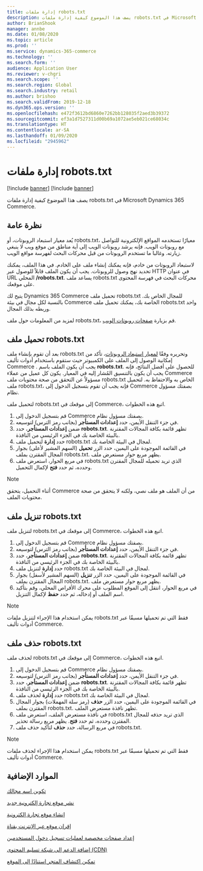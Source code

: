 ```yaml
---
title: إدارة ملفات robots.txt
description: يصف هذا الموضوع كيفية إدارة ملفات robots.txt في Microsoft Dynamics 365 Commerce.
author: BrianShook
manager: annbe
ms.date: 01/08/2020
ms.topic: article
ms.prod: ''
ms.service: dynamics-365-commerce
ms.technology: ''
ms.search.form: ''
audience: Application User
ms.reviewer: v-chgri
ms.search.scope: ''
ms.search.region: Global
ms.search.industry: retail
ms.author: brishoo
ms.search.validFrom: 2019-12-18
ms.dyn365.ops.version: ''
ms.openlocfilehash: e472f3612bd6860e7262bb128035f2aed3b39372
ms.sourcegitcommit: ef3a1d7527311d00b69a1072ae5eb021ce68034c
ms.translationtype: HT
ms.contentlocale: ar-SA
ms.lasthandoff: 01/09/2020
ms.locfileid: "2945962"
---
```

# <a name="manage-robotstxt-files"></a>إدارة ملفات robots.txt

[!include [banner](includes/preview-banner.md)]
[!include [banner](includes/banner.md)]

يصف هذا الموضوع كيفية إدارة ملفات robots.txt في Microsoft Dynamics 365 Commerce.

## <a name="overview"></a>نظرة عامة

يُعد معيار استبعاد الروبوتات، أو robots.txt، معيارًا تستخدمه المواقع الإلكترونية للتواصل مع روبوتات الويب. فإنه يرشد روبوتات الويب إلى أية مناطق من موقع ويب لا ينبغي زيارته. وغالبا ما تستخدم الروبوتات من قبل محركات البحث لفهرسة مواقع الويب.

لاستبعاد الروبوتات من خادم، فإنه يمكنك إنشاء ملف على الخادم. في هذا الملف، يمكنك تحديد نهج وصول للروبوتات. يجب أن يكون الملف قابلاً للوصول عبر HTTP في عنوان URL المحلي **/robots.txt**. يساعد ملف robots.txt محركات البحث في فهرسة المحتوى على موقعك.

يتيح لك Dynamics 365 Commerce تحميل ملف robots.txt للمجال الخاص بك. بالنسبة لكل مجال في بيئة Commerce الخاصة بك، يمكنك تحميل ملف robots.txt واحد وربطه بذلك المجال.

لمزيد من المعلومات حول ملف robots.txt، قم بزيارة [صفحات روبوتات الويب](https://www.robotstxt.org/).

## <a name="upload-a-robotstxt-file"></a>تحميل ملف robots.txt

بعد أن تقوم بإنشاء ملف robots.txt وتحريره وفقًا [لمعيار استبعاد الروبوتات](https://www.robotstxt.org/orig.html)، تأكد من إمكانية الوصول إلى الملف على الكمبيوتر حيث ستقوم باستخدام أدوات تأليف Commerce . يجب أن يكون الملف باسم **robots.txt**. للحصول على أفضل النتائج، فإنه يجب أن يكون بالتنسيق المُشار إليه في المعيار. يكون كل عميل من عملاء Commerce مسؤولاً عن التحقق من صحة محتويات ملف robots.txt الخاص به والاحتفاظ به. لتحميل ملف robots.txt، فإنه يجب أن تقوم بتسجيل الدخول إلى Commerce بصفتك مسؤول نظام.

لتحميل ملف robots.txt إلى موقعك في Commerce، اتبع هذه الخطوات.

1. قم بتسجيل الدخول إلى Commerce بصفتك مسؤول نظام.
2. في جزء التنقل الأيمن، حدد **إعدادات المستأجر** (بجانب رمز الترس) لتوسيعه.
3. ضمن **إعدادات المستأجر**، حدد **robots.txt**. تظهر قائمة بكافة المجالات المقترنة بالبيئة الخاصة بك في الجزء الرئيسي من النافذة.
4. حدد **إدارة** لتحميل ملف robots.txt لمجال في البيئة الخاصة بك.
5. في القائمة الموجودة على اليمين، حدد الزر **تحميل** (السهم المشير لأعلى) بجوار المجال المقترن بملف robots.txt. يظهر مربع حوار مستعرض ملف.
6. في مربع الحوار، استعرض ملف robots.txt الذي تريد تحميله للمجال المقترن وحدده، ثم حدد **فتح** لإكمال التحميل.

> [!NOTE] 
> أثناء التحميل، يتحقق Commerce من أن الملف هو ملف نصي، ولكنه لا يتحقق من صحة محتويات الملف.

## <a name="download-a-robotstxt-file"></a>تنزيل ملف robots.txt

لتنزيل ملف robots.txt إلى موقعك في Commerce، اتبع هذه الخطوات.

1. قم بتسجيل الدخول إلى Commerce بصفتك مسؤول نظام.
2. في جزء التنقل الأيمن، حدد **إعدادات المستأجر** (بجانب رمز الترس) لتوسيعه.
3. ضمن **إعدادات المستأجر**، حدد **robots.txt**. تظهر قائمة بكافة المجالات المقترنة بالبيئة الخاصة بك في الجزء الرئيسي من النافذة.
4. حدد **إدارة** لتنزيل ملف robots.txt لمجال في البيئة الخاصة بك.
5. في القائمة الموجودة على اليمين، حدد الزر **تنزيل** (السهم المشير لأسفل) بجوار المجال المقترن بملف robots.txt. يظهر مربع حوار مستعرض ملف.
6. في مربع الحوار، انتقل إلى الموقع المطلوب على محرك الأقراص المحلي، وقم بتأكيد اسم الملف أو إدخاله، ثم حدد **حفظ** لإكمال التنزيل.

> [!NOTE]
> يمكن استخدام هذا الإجراء لتنزيل ملفات robots.txt فقط التي تم تحميلها مسبقًا عبر أدوات تأليف Commerce.

## <a name="delete-a-robotstxt-file"></a>حذف ملف robots.txt

لحذف ملف robots.txt إلى موقعك في Commerce، اتبع هذه الخطوات.

1. قم بتسجيل الدخول إلى Commerce بصفتك مسؤول نظام.
2. في جزء التنقل الأيمن، حدد **إعدادات المستأجر** (بجانب رمز الترس) لتوسيعه.
3. ضمن **إعدادات المستأجر**، حدد **robots.txt**. تظهر قائمة بكافة المجالات المقترنة بالبيئة الخاصة بك في الجزء الرئيسي من النافذة.
4. حدد **إدارة** لحذف ملف robots.txt لمجال في البيئة الخاصة بك.
5. في القائمة الموجودة على اليمين، حدد الزر **حذف** (رمز سلة المهملات) بجوار المجال المقترن بملف robots.txt. تظهر نافذة مستعرض الملف.
6. في نافذة مستعرض الملف، استعرض ملف robots.txt الذي تريد حذفه للمجال المقترن وحدده، ثم حدد **فتح**. يظهر مربع رسالة تحذير.
7. في مربع الرسالة، حدد **حذف** لتأكيد حذف ملف robots.txt.

> [!NOTE] 
> يمكن استخدام هذا الإجراء لحذف ملفات robots.txt فقط التي تم تحميلها مسبقًا عبر أدوات تأليف Commerce.

## <a name="additional-resources"></a>الموارد الإضافية

[تكوين اسم مجالك](configure-your-domain-name.md)

[نشر موقع تجارة إلكترونية جديد](deploy-ecommerce-site.md)

[إنشاء موقع تجارة إلكترونية](create-ecommerce-site.md)

[إقران موقع عبر الإنترنت بقناة](associate-site-online-store.md)

[إعداد صفحات مخصصة لعمليات تسجيل دخول المستخدمين](custom-pages-user-logins.md)

[إضافة الدعم إلى شبكة تسليم المحتوى (CDN)](add-cdn-support.md)

[تمكين اكتشاف المتجر استنادًا إلى الموقع](enable-store-detection.md)
